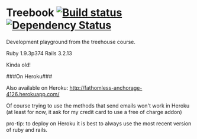 Treebook [![Build status](https://travis-ci.org/Soraph/treebook.png)](https://travis-ci.org/Soraph/treebook) [![Dependency Status](https://gemnasium.com/Soraph/treebook.png)](https://gemnasium.com/Soraph/treebook)
========

Development playground from the treehouse course.

Ruby 1.9.3p374
Rails 3.2.13

Kinda old!

###On Heroku###

Also available on Heroku:
http://fathomless-anchorage-4126.herokuapp.com/

Of course trying to use the methods that send emails won't work in Heroku (at least for now, it ask for my credit card to use a free of charge addon)

pro-tip: to deploy on Heroku it is best to always use the most recent version of ruby and rails.
